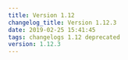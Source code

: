 ```yaml
---
title: Version 1.12
changelog_title: Version 1.12.3
date: 2019-02-25 15:41:45 
tags: changelogs 1.12 deprecated
version: 1.12.3
---
```

<script src="https://gist.github.com/spinnaker-release/349d826502e0bc0a3e4a7ec247b9e8b4.js"/>